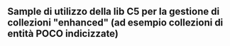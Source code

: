 ## Sample di utilizzo della lib C5 per la gestione di collezioni "enhanced" (ad esempio collezioni di entità POCO indicizzate)

